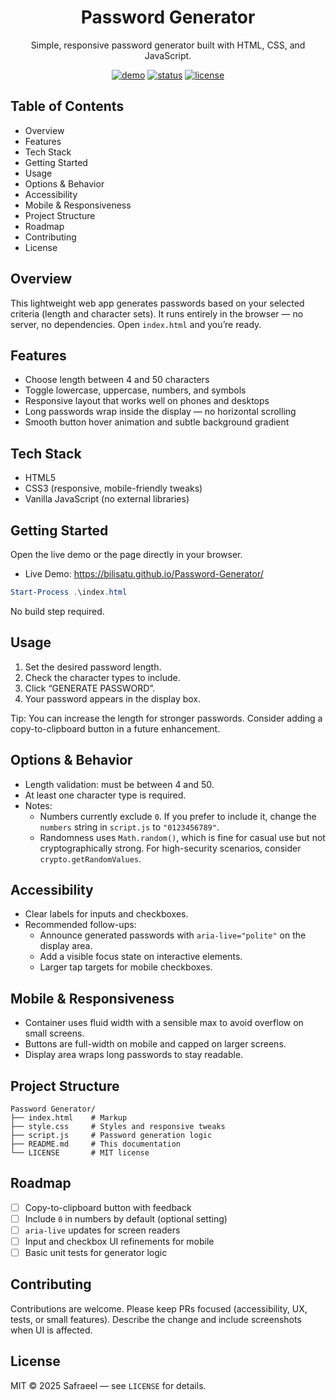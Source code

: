 <div align="center">

# Password Generator

Simple, responsive password generator built with HTML, CSS, and JavaScript.

<a href="https://bilisatu.github.io/Password-Generator/">![demo](https://img.shields.io/badge/live%20demo-visit%20site-%230ea5e9)</a>
<a href="#">![status](https://img.shields.io/badge/status-active-brightgreen)</a>
<a href="LICENSE">![license](https://img.shields.io/badge/license-MIT-blue)</a>

</div>

## Table of Contents

- Overview
- Features
- Tech Stack
- Getting Started
- Usage
- Options & Behavior
- Accessibility
- Mobile & Responsiveness
- Project Structure
- Roadmap
- Contributing
- License

## Overview

This lightweight web app generates passwords based on your selected criteria (length and character sets). It runs entirely in the browser — no server, no dependencies. Open `index.html` and you’re ready.

## Features

- Choose length between 4 and 50 characters
- Toggle lowercase, uppercase, numbers, and symbols
- Responsive layout that works well on phones and desktops
- Long passwords wrap inside the display — no horizontal scrolling
- Smooth button hover animation and subtle background gradient

## Tech Stack

- HTML5
- CSS3 (responsive, mobile-friendly tweaks)
- Vanilla JavaScript (no external libraries)

## Getting Started

Open the live demo or the page directly in your browser.

- Live Demo: https://bilisatu.github.io/Password-Generator/

```powershell
Start-Process .\index.html
```

No build step required.

## Usage

1. Set the desired password length.
2. Check the character types to include.
3. Click “GENERATE PASSWORD”.
4. Your password appears in the display box.

Tip: You can increase the length for stronger passwords. Consider adding a copy-to-clipboard button in a future enhancement.

## Options & Behavior

- Length validation: must be between 4 and 50.
- At least one character type is required.
- Notes:
	- Numbers currently exclude `0`. If you prefer to include it, change the `numbers` string in `script.js` to `"0123456789"`.
	- Randomness uses `Math.random()`, which is fine for casual use but not cryptographically strong. For high-security scenarios, consider `crypto.getRandomValues`.

## Accessibility

- Clear labels for inputs and checkboxes.
- Recommended follow-ups:
	- Announce generated passwords with `aria-live="polite"` on the display area.
	- Add a visible focus state on interactive elements.
	- Larger tap targets for mobile checkboxes.

## Mobile & Responsiveness

- Container uses fluid width with a sensible max to avoid overflow on small screens.
- Buttons are full-width on mobile and capped on larger screens.
- Display area wraps long passwords to stay readable.

## Project Structure

```
Password Generator/
├── index.html    # Markup
├── style.css     # Styles and responsive tweaks
├── script.js     # Password generation logic
├── README.md     # This documentation
└── LICENSE       # MIT license
```

## Roadmap

- [ ] Copy-to-clipboard button with feedback
- [ ] Include `0` in numbers by default (optional setting)
- [ ] `aria-live` updates for screen readers
- [ ] Input and checkbox UI refinements for mobile
- [ ] Basic unit tests for generator logic

## Contributing

Contributions are welcome. Please keep PRs focused (accessibility, UX, tests, or small features). Describe the change and include screenshots when UI is affected.

## License

MIT © 2025 Safraeel — see `LICENSE` for details.
